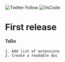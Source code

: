 ![Twitter Follow](https://img.shields.io/twitter/follow/surajsaini_?label=surajsaini&style=social)
![VsCode](https://img.shields.io/static/v1?label=extensions-pack&message=node-js&color=green&style=plastic&logo=visual-studio-code)

# First release

#### ToDo

    1. Add list of extensions
    2. Create a readable doc
